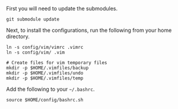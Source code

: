 First you will need to update the submodules.

```
git submodule update
```

Next, to install the configurations, run the following from your home directory.

```
ln -s config/vim/vimrc .vimrc
ln -s config/vim/ .vim

# Create files for vim temporary files
mkdir -p $HOME/.vimfiles/backup
mkdir -p $HOME/.vimfiles/undo
mkdir -p $HOME/.vimfiles/temp
```

Add the following to your `~/.bashrc`.

```
source $HOME/config/bashrc.sh
```
